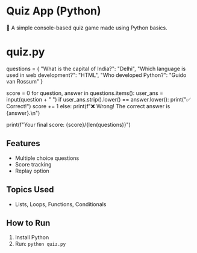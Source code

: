 # Quiz App (Python)

🎯 A simple console-based quiz game made using Python basics.
# quiz.py

questions = {
    "What is the capital of India?": "Delhi",
    "Which language is used in web development?": "HTML",
    "Who developed Python?": "Guido van Rossum"
}

score = 0
for question, answer in questions.items():
    user_ans = input(question + " ")
    if user_ans.strip().lower() == answer.lower():
        print("✅ Correct!")
        score += 1
    else:
        print(f"❌ Wrong! The correct answer is {answer}.\n")

print(f"Your final score: {score}/{len(questions)}")


## Features
- Multiple choice questions
- Score tracking
- Replay option

## Topics Used
- Lists, Loops, Functions, Conditionals

## How to Run
1. Install Python
2. Run: `python quiz.py`
